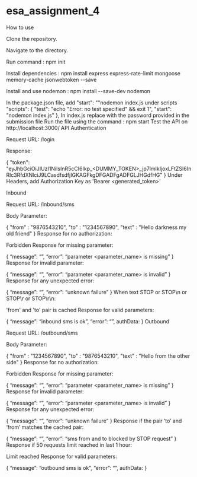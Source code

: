 # esa_assignment_4


How to use

Clone the repository.

Navigate to the directory.

Run command : npm init

Install dependencies : npm install express express-rate-limit mongoose memory-cache jsonwebtoken --save

Install and use nodemon : npm install --save-dev nodemon

In the package.json file, add "start": ""nodemon index.js under scripts
  "scripts": {
    "test": "echo \"Error: no test specified\" && exit 1",
    "start": "nodemon index.js"
  },
In index.js replace <PASSWORD> with the password provided in the submission file
Run the file using the command : npm start
Test the API on http://localhost:3000/
API
Authentication

Request URL: /login

Response:

{
    "token": "eyJhbGciOiJIUzI1NiIsInR5cCI6Ikp_<DUMMY_TOKEN>_jp7ImlkIjoxLFtZSI6InRlc3RfdXNlciJ9LCasdfsdfjIGKAGFkgDFGADFgADFGLJHGdfHG"
}
Under Headers, add Authorization Key as 'Bearer <generated_token>'

Inbound

Request URL: /inbound/sms

Body Parameter:

{
	"from" : "9876543210",
	"to" : "1234567890",
	"text" : "Hello darkness my old friend"
}
Response for no authorization:

Forbidden
Response for missing parameter:

{
  “message”: “”,
  “error”: “parameter <parameter_name> is missing”
}
Response for invalid parameter:

{
  “message”: “”,
  “error”: “parameter <parameter_name> is invalid”
}
Response for any unexpected error:

{
  “message”: “”,
  “error”: “unknown failure”
}
When text STOP or STOP\n or STOP\r or STOP\r\n:

'from' and 'to' pair is cached 
Response for valid parameters:

{
  “message”: “inbound sms is ok”,
  “error”: “”,
  authData: <user data>
}
Outbound

Request URL: /outbound/sms

Body Parameter:

{
	"from" : "1234567890",
	"to" : "9876543210",
	"text" : "Hello from the other side"
}
Response for no authorization:

Forbidden
Response for missing parameter:

{
  “message”: “”,
  “error”: “parameter <parameter_name> is missing”
}
Response for invalid parameter:

{
  “message”: “”,
  “error”: “parameter <parameter_name> is invalid”
}
Response for any unexpected error:

{
  “message”: “”,
  “error”: “unknown failure”
}
Response if the pair ‘to’ and ‘from’ matches the cached pair:

{
  “message”: “”,
  “error”: “sms from <from> and to <to> blocked by STOP request”
}
Response if 50 requests limit reached in last 1 hour:

Limit reached
Response for valid parameters:

{
  “message”: “outbound sms is ok”,
  “error”: “”,
  authData: <user data>
}

